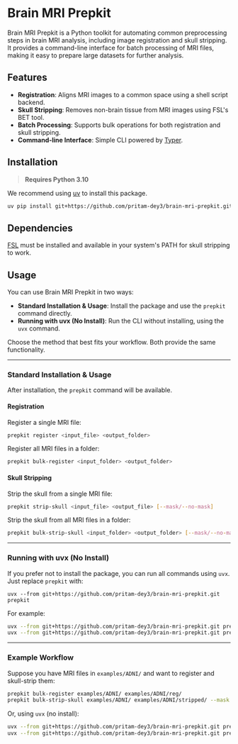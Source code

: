 # Brain MRI Prepkit

Brain MRI Prepkit is a Python toolkit for automating common preprocessing steps in brain MRI analysis, including image registration and skull stripping. It provides a command-line interface for batch processing of MRI files, making it easy to prepare large datasets for further analysis.

## Features

- **Registration**: Aligns MRI images to a common space using a shell script backend.
- **Skull Stripping**: Removes non-brain tissue from MRI images using FSL's BET tool.
- **Batch Processing**: Supports bulk operations for both registration and skull stripping.
- **Command-line Interface**: Simple CLI powered by [Typer](https://typer.tiangolo.com/).

## Installation

> **Requires Python 3.10**

We recommend using [uv](https://docs.astral.sh/uv/getting-started/installation/) to install this package.

```sh
uv pip install git+https://github.com/pritam-dey3/brain-mri-prepkit.git
```

## Dependencies

[FSL](https://fsl.fmrib.ox.ac.uk/fsl/docs/#/) must be installed and available in your system's PATH for skull stripping to work.

## Usage

You can use Brain MRI Prepkit in two ways:

- **Standard Installation & Usage**: Install the package and use the `prepkit` command directly.
- **Running with uvx (No Install)**: Run the CLI without installing, using the `uvx` command.

Choose the method that best fits your workflow. Both provide the same functionality.

---

### Standard Installation & Usage

After installation, the `prepkit` command will be available.

#### Registration

Register a single MRI file:

```sh
prepkit register <input_file> <output_folder>
```

Register all MRI files in a folder:

```sh
prepkit bulk-register <input_folder> <output_folder>
```

#### Skull Stripping

Strip the skull from a single MRI file:

```sh
prepkit strip-skull <input_file> <output_file> [--mask/--no-mask]
```

Strip the skull from all MRI files in a folder:

```sh
prepkit bulk-strip-skull <input_folder> <output_folder> [--mask/--no-mask]
```

---

### Running with uvx (No Install)

If you prefer not to install the package, you can run all commands using `uvx`. Just replace `prepkit` with:

```
uvx --from git+https://github.com/pritam-dey3/brain-mri-prepkit.git prepkit
```

For example:

```sh
uvx --from git+https://github.com/pritam-dey3/brain-mri-prepkit.git prepkit bulk-register examples/ADNI/ examples/ADNI/reg/
uvx --from git+https://github.com/pritam-dey3/brain-mri-prepkit.git prepkit bulk-strip-skull examples/ADNI/ examples/ADNI/stripped/ --mask
```

---

### Example Workflow

Suppose you have MRI files in `examples/ADNI/` and want to register and skull-strip them:

```sh
prepkit bulk-register examples/ADNI/ examples/ADNI/reg/
prepkit bulk-strip-skull examples/ADNI/ examples/ADNI/stripped/ --mask
```

Or, using `uvx` (no install):

```sh
uvx --from git+https://github.com/pritam-dey3/brain-mri-prepkit.git prepkit bulk-register examples/ADNI/ examples/ADNI/reg/
uvx --from git+https://github.com/pritam-dey3/brain-mri-prepkit.git prepkit bulk-strip-skull examples/ADNI/ examples/ADNI/stripped/ --mask
```
